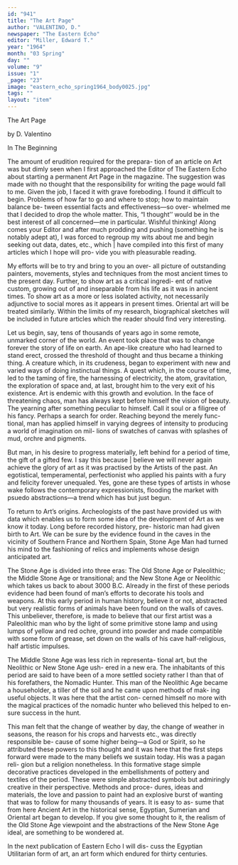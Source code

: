 ```yaml
---
id: "941"
title: "The Art Page"
author: "VALENTINO, D."
newspaper: "The Eastern Echo"
editor: "Miller, Edward T."
year: "1964"
month: "03 Spring"
day: ""
volume: "9"
issue: "1"
_page: "23"
image: "eastern_echo_spring1964_body0025.jpg"
tags: ""
layout: "item"
---
```

The Art Page

by
D. Valentino

In The Beginning

The amount of erudition required for the prepara-
tion of an article on Art was but dimly seen when I
first approached the Editor of The Eastern Echo
about starting a permanent Art Page in the magazine.
The suggestion was made with no thought that the
responsibility for writing the page would fall to me.
Given the job, I faced it with grave foreboding. I
found it difficult to begin. Problems of how far to
go and where to stop; how to maintain balance be-
tween essential facts and effectiveness—so over-
whelmed me that I decided to drop the whole matter.
This, “I thought’’ would be in the best interest of all
concerned—me in particular. Wishful thinking!
Along comes your Editor and after much prodding
and pushing (something he is notably adept at), I
was forced to regroup my wits about me and begin
seeking out data, dates, etc., which | have compiled
into this first of many articles which I hope will pro-
vide you with pleasurable reading.

My efforts will be to try and bring to you an over-
all picture of outstanding painters, movements, styles
and techniques from the most ancient times to the
present day. Further, to show art as a critical ingredi-
ent of native custom, growing out of and inseparable
from his life as it was in ancient times. To show art
as a more or less isolated activity, not necessarily
adjunctive to social mores as it appears in present
times. Oriental art will be treated similarly. Within
the limits of my research, biographical sketches will
be included in future articles which the reader should
find very interesting.

Let us begin, say, tens of thousands of years ago in
some remote, unmarked corner of the world. An
event took place that was to change forever the story
of life on earth. An ape-like creature who had learned
to stand erect, crossed the threshold of thought and
thus became a thinking thing. A creature which, in
its crudeness, began to experiment with new and
varied ways of doing instinctual things. A quest
which, in the course of time, led to the taming of fire,
the harnessing of electricity, the atom, gravitation,
the exploration of space and, at last, brought him to
the very exit of his existence. Art is endemic with this
growth and evolution. In the face of threatening
chaos, man has always kept before himself the vision
of beauty. The yearning after something peculiar to
himself. Call it soul or a filigree of his fancy. Perhaps
a search for order. Reaching beyond the merely func-
tional, man has applied himself in varying degrees of
intensity to producing a world of imagination on mil-
lions of swatches of canvas with splashes of mud,
orchre and pigments.

But man, in his desire to progress materially, left
behind for a period of time, the gift of a gifted few. I
say this because | believe we will never again achieve
the glory of art as it was practised by the Artists of
the past. An egotistical, temperamental, perfectionist
who applied his paints with a fury and felicity forever
unequaled. Yes, gone are these types of artists in
whose wake follows the contemporary expressionists,
flooding the market with psuedo abstractions—a
trend which has but just begun.

To return to Art’s origins. Archeologists of the
past have provided us with data which enables us to
form some idea of the development of Art as we
know it today. Long before recorded history, pre-
historic man had given birth to Art. We can be sure
by the evidence found in the caves in the vicinity of
Southern France and Northern Spain, Stone Age Man
had turned his mind to the fashioning of relics and
implements whose design anticipated art.

The Stone Age is divided into three eras: The Old
Stone Age or Paleolithic; the Middle Stone Age or
transitional; and the New Stone Age or Neolithic
which takes us back to about 3000 B.C. Already in
the first of these periods evidence had been found of
man’s efforts to decorate his tools and weapons. At
this early period in human history, believe it or not,
abstracted but very realistic forms of animals have
been found on the walls of caves. This unbeliever,
therefore, is made to believe that our first artist was
a Paleolithic man who by the light of some primitive
stone lamp and using lumps of yellow and red ochre,
ground into powder and made compatible with some
form of grease, set down on the walls of his cave
half-religious, half artistic impulses.

The Middle Stone Age was less rich in representa-
tional art, but the Neolithic or New Stone Age ush-
ered in a new era. The inhabitants of this period are
said to have been of a more settled society rather I
than that of his forefathers, the Nomadic Hunter.
This man of the Neolithic Age became a householder,
a tiller of the soil and he came upon methods of mak-
ing useful objects. It was here that the artist con-
cerned himself no more with the magical practices of
the nomadic hunter who believed this helped to en-
sure success in the hunt.

This man felt that the change of weather by day,
the change of weather in seasons, the reason for his
crops and harvests etc., was directly responsible be-
cause of some higher being—a God or Spirit, so he
attributed these powers to this thought and it was
here that the first steps forward were made to the
many beliefs we sustain today. His was a pagan reli-
gion but a religion nonetheless. In this formative
stage simple decorative practices developed in the
embellishments of pottery and textiles of the period.
These were simple abstracted symbols but admiringly
creative in their perspective. Methods and proce-
dures, ideas and materials, the love and passion to
paint had an explosive burst of wanting that was to
follow for many thousands of years. It is easy to as-
sume that from here Ancient Art in the historical
sense, Egyptian, Sumerian and Oriental art began to
develop. If you give some thought to it, the realism
of the Old Stone Age viewpoint and the abstractions
of the New Stone Age ideal, are something to be
wondered at.

In the next publication of Eastern Echo I will dis-
cuss the Egyptian Utilitarian form of art, an art form
which endured for thirty centuries.
